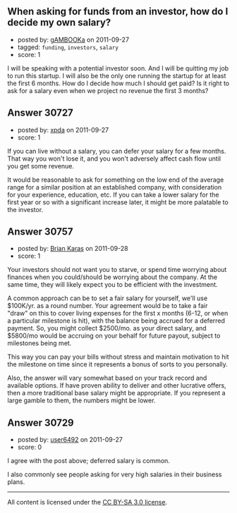 ## When asking for funds from an investor, how do I decide my own salary?

- posted by: [gAMBOOKa](https://stackexchange.com/users/-1/13555-gambooka) on 2011-09-27
- tagged: `funding`, `investors`, `salary`
- score: 1

I will be speaking with a potential investor soon. And I will be quitting my job to run this startup. I will also be the only one running the startup for at least the first 6 months. How do I decide how much I should get paid? Is it right to ask for a salary even when we project no revenue the first 3 months?


## Answer 30727

- posted by: [xpda](https://stackexchange.com/users/-1/13101-xpda) on 2011-09-27
- score: 1

If you can live without a salary, you can defer your salary for a few months. That way you won't lose it, and you won't adversely affect cash flow until you get some revenue.

It would be reasonable to ask for something on the low end of the average range for a similar position at an established company, with consideration for your experience, education, etc. If you can take a lower salary for the first year or so with a significant increase later, it might be more palatable to the investor.


## Answer 30757

- posted by: [Brian Karas](https://stackexchange.com/users/-1/8465-brian-karas) on 2011-09-28
- score: 1

Your investors should not want you to starve, or spend time worrying about finances when you could/should be worrying about the company.  At the same time, they will likely expect you to be efficient with the investment.

A common approach can be to set a fair salary for yourself, we'll use $100K/yr. as a round number. Your agreement would be to take a fair "draw" on this to cover living expenses for the first x months (6-12, or when a particular milestone is hit), with the balance being accrued for a deferred payment.  So, you might collect $2500/mo. as your direct salary, and $5800/mo would be accruing on your behalf for future payout, subject to milestones being met.

This way you can pay your bills without stress and maintain motivation to hit the milestone on time since it represents a bonus of sorts to you personally.

Also, the answer will vary somewhat based on your track record and available options.  If have proven ability to deliver and other lucrative offers, then a more traditional base salary might be appropriate.  If you represent a large gamble to them, the numbers might be lower.


## Answer 30729

- posted by: [user6492](https://stackexchange.com/users/-1/6492-user6492) on 2011-09-27
- score: 0

I agree with the post above; deferred salary is common.

I also commonly see people asking for very high salaries in their business plans.



---

All content is licensed under the [CC BY-SA 3.0 license](https://creativecommons.org/licenses/by-sa/3.0/).
